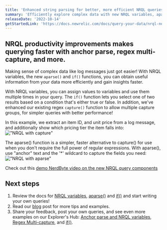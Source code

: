 ```yaml
---
title: 'Enhanced string parsing for better, more efficient NRQL queries'
summary: 'Efficiently explore complex data with new NRQL variables, aparse(), if(), and more'
releaseDate: '2022-10-14'
getStartedLink: 'https://docs.newrelic.com/docs/query-your-data/nrql-new-relic-query-language/get-started/nrql-syntax-clauses-functions'
---
```


## NRQL productivity improvements makes querying faster with anchor parse, regex multi-capture, and more.

Making sense of complex data like log messages just got easier! With NRQL variables, the new `aparse()` and `if()` functions, you can obtain useful information from your data more efficiently and gain insights faster.

With NRQL variables, you can assign values to variables and use them multiple times in your query. The `if()` function lets you select one of two results based on a condition that's either true or false. In addition, we've enhanced our existing regex `capture()` function to allow multiple capture groups, for simpler queries with better performance!

In this example, we extract an item ID, and unit price from a log message, and additionally show which pricing tier the item falls into:
!["NRQL with capture"](/images/NRQL-Productivity-2.webp 'NRQL with capture')

The aparse() function is a simpler, faster alternative to capture() for use when you don't require the full power of regular expressions. With aparse(), use "anchor" text and the '\*' wildcard to capture the fields you need:
!["NRQL with aparse"](/images/NRQL-Productivity-1.webp 'NRQL with aparse')

Check out this [demo NerdByte video on the new NRQL query components](https://www.youtube.com/watch?v=AxDS1IJCfbY)

## Next steps

1. Review the docs for [NRQL variables](/docs/query-your-data/nrql-new-relic-query-language/get-started/nrql-syntax-clauses-functions/#with-as-nrql-var), [aparse()](/docs/query-your-data/nrql-new-relic-query-language/get-started/nrql-syntax-clauses-functions/#func-aparse) and [if()](/docs/query-your-data/nrql-new-relic-query-language/get-started/nrql-syntax-clauses-functions/#func-if) and start writing your own queries!
2. Read our [blog](https://newrelic.com/blog/how-to-relic/nrql-improvements) post for more tips and examples.
3. Share your feedback, post your own queries, and see even more examples on our Explorer's Hub: [Anchor parse and NRQL variables](https://discuss.newrelic.com/t/anchor-parse-nrql-variables-parsing-values-from-log-just-got-easier), [Regex Multi-capture](https://discuss.newrelic.com/t/regex-multi-capture-now-possible-in-nrql), and [if()](https://discuss.newrelic.com/t/the-if-function-is-now-available-in-nrql).
